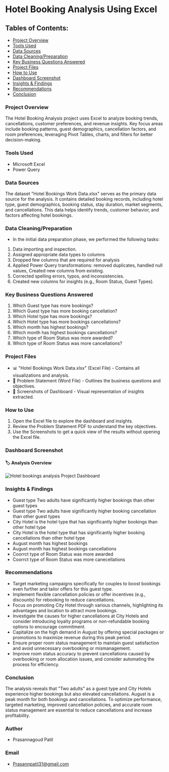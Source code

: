 # Hotel Booking Analysis Using Excel

## Tables of Contents: 
- [Project Overview](#project-overview)  
- [Tools Used](#tools-used)  
- [Data Sources](#data-sources)  
- [Data Cleaning/Preparation](#data-cleaningpreparation)  
- [Key Business Questions Answered](#key-business-questions-answered)  
- [Project Files](#project-files)  
- [How to Use](#how-to-use)  
- [Dashboard Screenshot](#dashboard-screenshot)  
- [Insights & Findings](#insights--findings)  
- [Recommendations](#recommendations)  
- [Conclusion](#conclusion)
  
### Project Overview
The Hotel Booking Analysis project uses Excel to analyze booking trends, cancellations, customer preferences, and revenue insights. Key focus areas include booking patterns, guest demographics, cancellation factors, and room preferences, leveraging Pivot Tables, charts, and filters for better decision-making.

### Tools Used
- Microsoft Excel
- Power Query

### Data Sources
The dataset "Hotel Bookings Work Data.xlsx" serves as the primary data source for the analysis. It contains detailed booking records, including hotel type, guest demographics, booking status, stay duration, market segments, and cancellations. This data helps identify trends, customer behavior, and factors affecting hotel bookings.


### Data Cleaning/Preparation
- In the initial data preparation phase, we performed the following tasks:

1. Data importing and inspection.
2. Assigned appropriate data types to columns
3. Dropped few columns that are required for analysis
4. Applied Power Query transformations: removed duplicates, handled null values, Created new columns from existing.
5. Corrected spelling errors, typos, and inconsistencies.
6. Created new columns for insights (e.g., Room Status, Guest Types).
  
### Key Business Questions Answered
 1. Which Guest type has more bookings?
 2. Which Guest type has more booking cancellation?
 3. Which Hotel type has more bookings?
 4. Which Hotel type has more bookings cancellations?
 5. Which month has highest bookings?
 6. Which month has highest bookings cancellations?
 7. Which type of Room Status was more awarded?
 8. Which type of Room Status was more cancellations?

 

### Project Files
- 📊 "Hotel Bookings Work Data.xlsx" (Excel File) - Contains all visualizations and analysis.
- 📝 Problem Statement (Word File) - Outlines the business questions and objectives.
- 📸 Screenshots of Dashboard - Visual representation of insights extracted.

 ### How to Use
1. Open the Excel file to explore the dashboard and insights.
2. Review the Problem Statement PDF to understand the key objectives.
3. Use the Screenshots to get a quick view of the results without opening the Excel file.

### Dashboard Screenshot
#### 🏷️ Analysis Overview

![Hotel bookings analysis Project Dashboard](https://github.com/user-attachments/assets/76873515-3278-4eb8-a568-15284fda2f66)

### Insights & Findings
-  Guest type Two adults have significantly higher bookings than other guest types
- Guest type Two adults have significantly higher booking cancellation than other guest types
- City Hotel is the hotel type that has significantly higher bookings than other hotel type
- City Hotel is the hotel type that has significantly higher booking cancellations than other hotel type
- August month has highest bookings
- August month has highest bookings cancellations
- Coorrct type of Room Status was more awarded
- Coorrct type of Room Status was more canecellations

### Recommendations
- Target marketing campaigns specifically for couples to boost bookings even further and tailor offers for this guest type.
- Implement flexible cancellation policies or offer incentives (e.g., discounts) for rebooking to reduce cancellations.
- Focus on promoting City Hotel through various channels, highlighting its advantages and location to attract more bookings.
- Investigate the causes for higher cancellations at City Hotels and consider introducing loyalty programs or non-refundable booking options to encourage commitment.
- Capitalize on the high demand in August by offering special packages or promotions to maximize revenue during this peak period.
- Ensure proper room status management to maintain guest satisfaction and avoid unnecessary overbooking or mismanagement.
- Improve room status accuracy to prevent cancellations caused by overbooking or room allocation issues, and consider automating the process for efficiency.

### Conclusion
The analysis reveals that "Two adults" as a guest type and City Hotels experience higher bookings but also elevated cancellations. August is a peak month for both bookings and cancellations. To optimize performance, targeted marketing, improved cancellation policies, and accurate room status management are essential to reduce cancellations and increase profitability.

### Author
- Prasannagoud Patil

### Email
- Prasannpatil31@gmail.com
